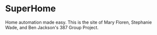 # SuperHome
Home automation made easy.
This is the site of Mary Floren, Stephanie Wade, and Ben Jackson's 387 Group Project. 
